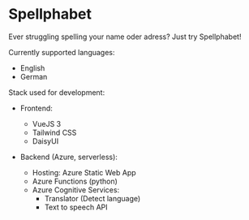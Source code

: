 # Spellphabet

Ever struggling spelling your name oder adress? Just try Spellphabet!

Currently supported languages: 
- English
- German

Stack used for development:

- Frontend:
    - VueJS 3
    - Tailwind CSS
    - DaisyUI

- Backend (Azure, serverless):
    - Hosting: Azure Static Web App
    - Azure Functions (python)
    - Azure Cognitive Services:
        - Translator (Detect language)
        - Text to speech API
